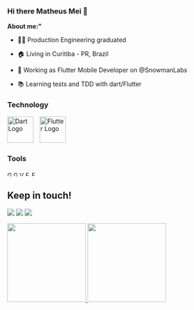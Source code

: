 ### Hi there Matheus Mei 👋



**About me:"**

- 👨‍🎓 Production Engineering graduated

- 🏠 Living in Curitiba - PR, Brazil

- 🚀 Working as Flutter Mobile Developer on @SnowmanLabs

- 📚 Learning tests and TDD with dart/Flutter


### Technology

<div>
          
<img src="https://cdn.jsdelivr.net/gh/devicons/devicon/icons/dart/dart-plain-wordmark.svg" alt="Dart Logo" height="60" width="60" style="display:inline-block; margin-right:10px;"/> 
<img src="https://cdn.jsdelivr.net/gh/devicons/devicon/icons/flutter/flutter-original.svg" alt="Flutter Logo" height="60" width="60" style="display:inline-block;"/>
          
</div>

### Tools

<img src="https://cdn.jsdelivr.net/gh/devicons/devicon/icons/git/git-plain-wordmark.svg" alt="Git Logo" height="10" width="10"/>
<img src="https://cdn.jsdelivr.net/gh/devicons/devicon/icons/gitlab/gitlab-original-wordmark.svg" alt="GitLab Logo" height="10" width="10" />
<img src="https://cdn.jsdelivr.net/gh/devicons/devicon/icons/vscode/vscode-original.svg" alt="VSCode Logo" height="10" width="10"/>
<img src="https://cdn.jsdelivr.net/gh/devicons/devicon/icons/firebase/firebase-plain-wordmark.svg" alt="FireBase Logo" height="10" width="10"/>
<img src="https://cdn.jsdelivr.net/gh/devicons/devicon/icons/figma/figma-original.svg" alt="Figma Logo" height="10" width="10"/>
          

## Keep in touch!


<div>

<a href="https://instagram.com/matheusmei/?hl=pt" target="_blank"><img src="https://img.shields.io/badge/-Instagram-%23E4405F?style=for-the-badge&logo=instagram&logoColor=white" target="_blank"></a>
<a href = "mailto:matheus.cmei@gmail.com"><img src="https://img.shields.io/badge/Gmail-D14836?style=for-the-badge&logo=gmail&logoColor=white" target="_blank"></a>
<a href="https://www.linkedin.com/in/matheus-mei-27221710a/" target="_blank"><img src="https://img.shields.io/badge/-LinkedIn-%230077B5?style=for-the-badge&logo=linkedin&logoColor=white" target="_blank"></a>   
</div>


<div>
<a href="https://github.com/seu-usuário-aqui">
<img height="180em" src="https://github-readme-stats.vercel.app/api/top-langs/?matheusmei-aqui&layout=compact&langs_count=7&theme=dracula"/>
<img height="180em" src="https://github-readme-stats.vercel.app/api?matheusmei-aqui&show_icons=true&theme=dracula&include_all_commits=true&count_private=true"/>
</div>
          

          
          
      
          
